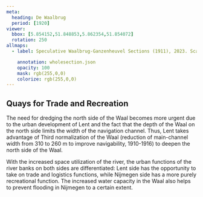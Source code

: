 ```yaml
---
meta:
  heading: De Waalbrug
  period: [1920]
viewer:
  bbox: [5.854152,51.848853,5.862354,51.854072]
  rotation: 250
allmaps:
  - label: Speculative Waalbrug-Ganzenheuvel Sections (1911), 2023. Scale 1:500. The Berlage.

    annotation: wholesection.json
    opacity: 100
    mask: rgb(255,0,0)
    colorize: rgb(255,0,0)
---
```


## Quays for Trade and Recreation

The need for dredging the north side of the Waal becomes more urgent due to the urban development of Lent and the fact that the depth of the Waal on the north side limits the width of the navigation channel. Thus, Lent takes advantage of Third normalization of the Waal (reduction of main-channel width from 310 to 260 m to improve navigability, 1910-1916) to deepen the north side of the Waal. 

With the increased space utilization of the river, the urban functions of the river banks on both sides are differentiated: Lent side has the opportunity to take on trade and logistics functions, while Nijmegen side has a more purely recreational function. The increased water capacity in the Waal also helps to prevent flooding in Nijmegen to a certain extent.
